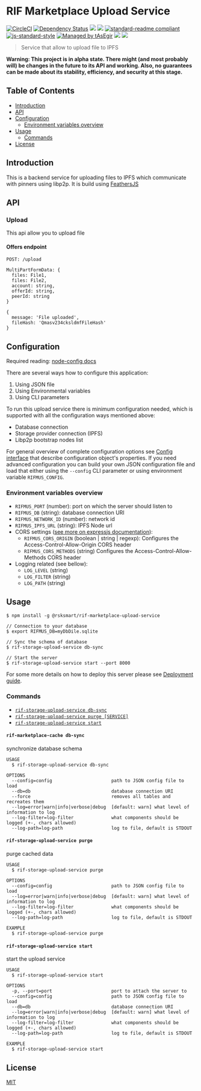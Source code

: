 # RIF Marketplace Upload Service

[![CircleCI](https://flat.badgen.net/circleci/github/rsksmart/rif-marketplace-upload-service/master)](https://circleci.com/gh/rsksmart/rif-marketplace-upload-service/)
[![Dependency Status](https://david-dm.org/rsksmart/rif-marketplace-upload-service.svg?style=flat-square)](https://david-dm.org/rsksmart/rif-marketplace-upload-service)
[![](https://img.shields.io/badge/made%20by-IOVLabs-blue.svg?style=flat-square)](http://iovlabs.org)
[![](https://img.shields.io/badge/project-RIF%20Marketplace-blue.svg?style=flat-square)](https://www.rifos.org/)
[![standard-readme compliant](https://img.shields.io/badge/standard--readme-OK-brightgreen.svg?style=flat-square)](https://github.com/RichardLitt/standard-readme)
[![js-standard-style](https://img.shields.io/badge/code%20style-standard-brightgreen.svg?style=flat-square)](https://github.com/feross/standard)
[![Managed by tAsEgir](https://img.shields.io/badge/%20managed%20by-tasegir-brightgreen?style=flat-square)](https://github.com/auhau/tasegir)
![](https://img.shields.io/badge/npm-%3E%3D6.0.0-orange.svg?style=flat-square)
![](https://img.shields.io/badge/Node.js-%3E%3D10.0.0-orange.svg?style=flat-square)

> Service that allow to upload file to IPFS 

**Warning: This project is in alpha state. There might (and most probably will) be changes in the future to its API and working. Also, no guarantees can be made about its stability, efficiency, and security at this stage.**

## Table of Contents

- [Introduction](#introduction)
- [API](#supported-services)
- [Configuration](#configuration)
    - [Environment variables overview](#environment-variables-overview)
- [Usage](#usage)
    - [Commands](#commands)
- [License](#license)

## Introduction

This is a backend service for uploading files to IPFS which communicate with pinners using libp2p.
It is build using [FeathersJS](https://www.feathersjs.com)

## API

### Upload 

This api allow you to upload file

#### Offers endpoint

```
POST: /upload

MultiPartFormData: {
  files: File1,
  files: File2,
  account: string,
  offerId: string,
  peerId: string
}
```


```json5
{
  message: 'File uploaded',
  fileHash: 'Qmasv234cksldmfFileHash'
}
```
## Configuration

Required reading: [node-config docs](https://github.com/lorenwest/node-config/wiki/Configuration-Files)

There are several ways how to configure this application:

 1. Using JSON file
 1. Using Environmental variables
 1. Using CLI parameters

To run this upload service there is minimum configuration needed, which is supported with all the configuration ways mentioned above:

 - Database connection
 - Storage provider connection (IPFS)
 - Libp2p bootstrap nodes list
 
For general overview of complete configuration options see [Config interface](https://github.com/rsksmart/rif-marketplace-upload-service/blob/master/src/definitions.ts)
that describe configuration object's properties. If you need advanced configuration you can build your own JSON configuration
file and load that either using the `--config` CLI parameter or using environment variable `RIFMUS_CONFIG`.

### Environment variables overview

 - `RIFMUS_PORT` (number): port on which the server should listen to
 - `RIFMUS_DB` (string): database connection URI
 - `RIFMUS_NETWORK_ID` (number): network id
 - `RIFMUS_IPFS_URL` (string): IPFS Node url
 - CORS settings ([see more on expressjs documentation](https://expressjs.com/en/resources/middleware/cors.html)):
    - `RIFMUS_CORS_ORIGIN` (boolean | string | regexp): Configures the Access-Control-Allow-Origin CORS header
    - `RIFMUS_CORS_METHODS` (string) Configures the Access-Control-Allow-Methods CORS header
 - Logging related (see bellow):
    - `LOG_LEVEL` (string)
    - `LOG_FILTER` (string)
    - `LOG_PATH` (string)

## Usage

```sh-session
$ npm install -g @rsksmart/rif-marketplace-upload-service

// Connection to your database
$ export RIFMUS_DB=myDbDile.sqlite

// Sync the schema of database
$ rif-storage-upload-service db-sync

// Start the server
$ rif-storage-upload-service start --port 8000
```

For some more details on how to deploy this server please see [Deployment guide](./DEPLOYMENT.md).

### Commands
<!-- commands -->
* [`rif-storage-upload-service db-sync`](#rif-storage-upload-service-db-sync)
* [`rif-storage-upload-service purge [SERVICE]`](#rif-storage-upload-service-purge)
* [`rif-storage-upload-service start`](#rif-storage-upload-service-start)

#### `rif-marketplace-cache db-sync`

synchronize database schema

```
USAGE
  $ rif-storage-upload-service db-sync

OPTIONS
  --config=config                      path to JSON config file to load
  --db=db                              database connection URI
  --force                              removes all tables and recreates them
  --log=error|warn|info|verbose|debug  [default: warn] what level of information to log
  --log-filter=log-filter              what components should be logged (+-, chars allowed)
  --log-path=log-path                  log to file, default is STDOUT

```


#### `rif-storage-upload-service purge`

purge cached data

```
USAGE
  $ rif-storage-upload-service purge

OPTIONS
  --config=config                      path to JSON config file to load
  --log=error|warn|info|verbose|debug  [default: warn] what level of information to log
  --log-filter=log-filter              what components should be logged (+-, chars allowed)
  --log-path=log-path                  log to file, default is STDOUT

EXAMPLE
  $ rif-storage-upload-service purge
```

#### `rif-storage-upload-service start`

start the upload service

```
USAGE
  $ rif-storage-upload-service start

OPTIONS
  -p, --port=port                      port to attach the server to
  --config=config                      path to JSON config file to load
  --db=db                              database connection URI
  --log=error|warn|info|verbose|debug  [default: warn] what level of information to log
  --log-filter=log-filter              what components should be logged (+-, chars allowed)
  --log-path=log-path                  log to file, default is STDOUT

EXAMPLE
  $ rif-storage-upload-service start
```
<!-- commandsstop -->

## License

[MIT](./LICENSE)
